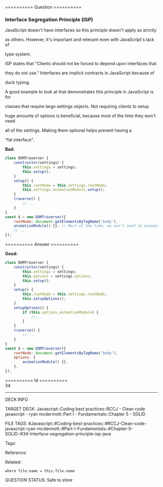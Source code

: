 ========== Question ==========  

### Interface Segregation Principle (ISP)

JavaScript doesn't have interfaces so this principle doesn't apply as strictly

as others. However, it's important and relevant even with JavaScript's lack of

type system.

ISP states that "Clients should not be forced to depend upon interfaces that

they do not use." Interfaces are implicit contracts in JavaScript because of

duck typing.

A good example to look at that demonstrates this principle in JavaScript is for

classes that require large settings objects. Not requiring clients to setup

huge amounts of options is beneficial, because most of the time they won't need

all of the settings. Making them optional helps prevent having a

"fat interface".

**Bad:**

```javascript
class DOMTraverser {
    constructor(settings) {
        this.settings = settings;
        this.setup();
    }
    setup() {
        this.rootNode = this.settings.rootNode;
        this.settings.animationModule.setup();
    }
    traverse() {
        // ...
    }
}
const $ = new DOMTraverser({
    rootNode: document.getElementsByTagName('body'),
    animationModule() {}, // Most of the time, we won't need to animate when traversing.
    // ...
});
```  

========== Answer ==========  

**Good:**

```javascript
class DOMTraverser {
    constructor(settings) {
        this.settings = settings;
        this.options = settings.options;
        this.setup();
    }
    setup() {
        this.rootNode = this.settings.rootNode;
        this.setupOptions();
    }
    setupOptions() {
        if (this.options.animationModule) {
            // ...
        }
    }
    traverse() {
        // ...
    }
}
const $ = new DOMTraverser({
    rootNode: document.getElementsByTagName('body'),
    options: {
        animationModule() {},
    },
});
```

========== Id ==========  
34

---

DECK INFO

TARGET DECK: Javascript::Coding best practices::RCCJ - Clean code javascript - ryan mcdermott::Part I - Fundamentals::Chapter 5 - SOLID

FILE TAGS: #Javascript::#Coding-best-practices::#RCCJ-Clean-code-javascript-ryan-mcdermott::#Part-I-Fundamentals::#Chapter-5-SOLID::#34-Interface-segregation-principle-isp-java

Tags:

Reference:

Related:

```dataview
where file.name = this.file.name
```
QUESTION STATUS: Safe to store
